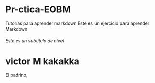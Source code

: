 # Pr-ctica-EOBM
Tutorías para aprender markdown
Este es un ejercicio para aprender Markdown
###### Este es un subtitulo de nivel


victor M
kakakka
=======
El padrino, 
